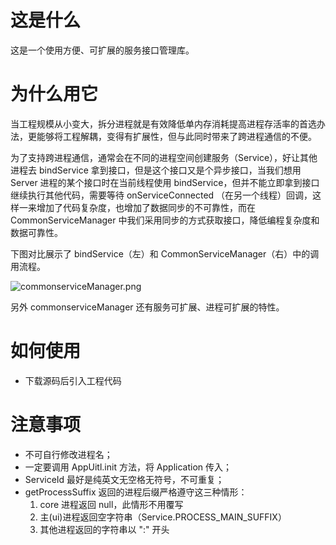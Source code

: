 # 这是什么

这是一个使用方便、可扩展的服务接口管理库。


# 为什么用它
当工程规模从小变大，拆分进程就是有效降低单内存消耗提高进程存活率的首选办法，更能够将工程解耦，变得有扩展性，但与此同时带来了跨进程通信的不便。

为了支持跨进程通信，通常会在不同的进程空间创建服务（Service），好让其他进程去 bindService 拿到接口，但是这个接口又是个异步接口，当我们想用 Server 进程的某个接口时在当前线程使用 bindService，但并不能立即拿到接口继续执行其他代码，需要等待 onServiceConnected （在另一个线程）回调，这样一来增加了代码复杂度，也增加了数据同步的不可靠性，而在 CommonServiceManager 中我们采用同步的方式获取接口，降低编程复杂度和数据可靠性。

下图对比展示了 bindService（左）和 CommonServiceManager（右）中的调用流程。

![commonserviceManager.png][1]

另外 commonserviceManager 还有服务可扩展、进程可扩展的特性。

# 如何使用

 - 下载源码后引入工程代码

# 注意事项

 - 不可自行修改进程名；
 - 一定要调用 AppUitl.init 方法，将 Application 传入；
 - ServiceId 最好是纯英文无空格无符号，不可重复；
 - getProcessSuffix 返回的进程后缀严格遵守这三种情形：
    1. core 进程返回 null，此情形不用覆写
    2. 主(ui)进程返回空字符串（Service.PROCESS_MAIN_SUFFIX）
    3. 其他进程返回的字符串以 ":" 开头

 

  [1]: http://www.3dobe.com/usr/uploads/2016/07/7646042.png
